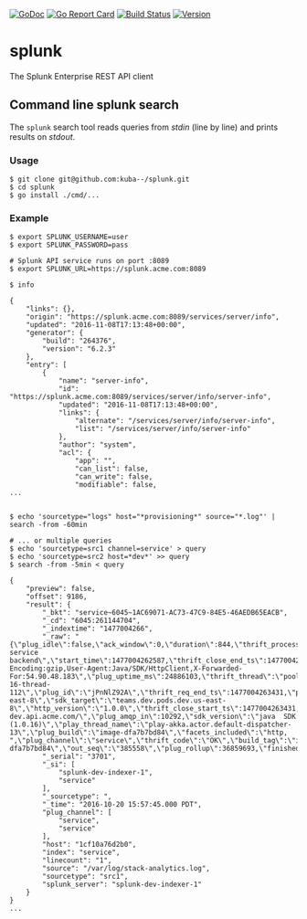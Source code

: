 [![GoDoc](https://godoc.org/github.com/kuba--/splunk?status.svg)](http://godoc.org/github.com/kuba--/splunk)
[![Go Report Card](https://goreportcard.com/badge/github.com/kuba--/splunk)](https://goreportcard.com/report/github.com/kuba--/splunk)
[![Build Status](https://travis-ci.org/kuba--/splunk.svg?branch=master)](https://travis-ci.org/kuba--/splunk)
[![Version](https://badge.fury.io/gh/kuba--/splunk.svg)](https://github.com/kuba--/splunk/releases)
# splunk
The Splunk Enterprise REST API client

## Command line splunk search
The ```splunk``` search tool reads queries from *stdin* (line by line) and prints results on *stdout*.

### Usage
```
$ git clone git@github.com:kuba--/splunk.git
$ cd splunk
$ go install ./cmd/...
```

### Example
```
$ export SPLUNK_USERNAME=user
$ export SPLUNK_PASSWORD=pass

# Splunk API service runs on port :8089
$ export SPLUNK_URL=https://splunk.acme.com:8089

$ info

{
	"links": {},
	"origin": "https://splunk.acme.com:8089/services/server/info",
	"updated": "2016-11-08T17:13:48+00:00",
	"generator": {
		"build": "264376",
		"version": "6.2.3"
	},
	"entry": [
		{
			"name": "server-info",
			"id": "https://splunk.acme.com:8089/services/server/info/server-info",
			"updated": "2016-11-08T17:13:48+00:00",
			"links": {
				"alternate": "/services/server/info/server-info",
				"list": "/services/server/info/server-info"
			},
			"author": "system",
			"acl": {
				"app": "",
				"can_list": false,
				"can_write": false,
				"modifiable": false,
...


$ echo 'sourcetype="logs" host="*provisioning*" source="*.log"' | search -from -60min

# ... or multiple queries
$ echo 'sourcetype=src1 channel=service' > query
$ echo 'sourcetype=src2 host=*dev*' >> query
$ search -from -5min < query

{
	"preview": false,
	"offset": 9186,
	"result": {
		"_bkt": "service~6045~1AC69071-AC73-47C9-84E5-46AEDB65EACB",
		"_cd": "6045:261144704",
		"_indextime": "1477004266",
		"_raw": "{\"plug_idle\":false,\"ack_window\":0,\"duration\":844,\"thrift_process_start_ts\":1477004262587,\"consumer_src\":\"cm4S4TEOy9p3lrTYVU0MJ8L6KAh3AGbO\",\"plug_used_by\":\"derivative service backend\",\"start_time\":1477004262587,\"thrift_close_end_ts\":1477004263431,\"seq\":\"385555\",\"http_request_headers\":\"Accept-Encoding:gzip,User-Agent:Java/SDK/HttpClient,X-Forwarded-For:54.90.48.183\",\"plug_uptime_ms\":24886103,\"thrift_thread\":\"pool-16-thread-112\",\"plug_id\":\"jPnNlZ92A\",\"thrift_req_end_ts\":1477004263431,\"plug_checkpoint\":\"ZxDbrHb\",\"origin_server\":\"1cf10a76d2b0\",\"plug_ampq_broker\":0,\"api_level\":\"primary\",\"plug_type\":1,\"http_remoteip\":\"54.90.48.183\",\"api_category\":\"thrift/http\",\"http_method\":\"POST\",\"version\":\"1.0.0\",\"plug_container\":\"7e2396b02160\",\"source_service\":\"",\"api_scope\":\"F\",\"deployment\":\"teams.dev.pods.dev.us-east-8\",\"sdk_target\":\"teams.dev.pods.dev.us-east-8\",\"http_version\":\"1.0.0\",\"thrift_close_start_ts\":1477004263431,\"api_method\":\"/\",\"thrift_req\":\"pull_ack\",\"status\":\"ok\",\"events_bytes\":349,\"http_url\":\"eventing-dev.api.acme.com/\",\"plug_amqp_in\":10292,\"sdk_version\":\"java  SDK (1.0.16)\",\"play_thread_name\":\"play-akka.actor.default-dispatcher-13\",\"plug_build\":\"image-dfa7b7bd84\",\"facets_included\":\"http, ",\"plug_channel\":\"service\",\"thrift_code\":\"OK\",\"build_tag\":\"image-dfa7b7bd84\",\"out_seq\":\"385558\",\"plug_rollup\":36859693,\"finished_seq\":385559,\"payload_size\":150,\"thrift_process_end_ts\":1477004263431,\"plug_lag_ms\":820}",
		"_serial": "3701",
		"_si": [
			"splunk-dev-indexer-1",
			"service"
		],
		"_sourcetype": ",
		"_time": "2016-10-20 15:57:45.000 PDT",
		"plug_channel": [
			"service",
			"service"
		],
		"host": "1cf10a76d2b0",
		"index": "service",
		"linecount": "1",
		"source": "/var/log/stack-analytics.log",
		"sourcetype": "src1",
		"splunk_server": "splunk-dev-indexer-1"
	}
}
...
```
